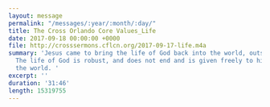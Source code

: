 ```yaml
---
layout: message
permalink: "/messages/:year/:month/:day/"
title: The Cross Orlando Core Values_Life
date: 2017-09-18 00:00:00 +0000
file: http://crosssermons.cflcn.org/2017-09-17-life.m4a
summary: 'Jesus came to bring the life of God back into the world, outside the garden.
  The life of God is robust, and does not end and is given freely to his people in
  the world. '
excerpt: ''
duration: '31:46'
length: 15319755
---
```

